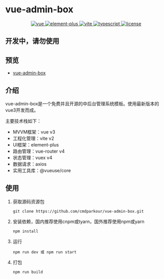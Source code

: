 # vue-admin-box
<p align="center">
    <a href="https://github.com/vuejs/vue-next">
        <img src="https://img.shields.io/badge/vue3-3.0.5-brightgreen.svg" alt="vue">
    </a>
    <a href="https://github.com/element-plus/element-plus">
        <img src="https://img.shields.io/badge/elementPlus-1.0.2beta.42-brightgreen.svg" alt="element-plus">
    </a>
    <a href="https://github.com/vitejs/vite">
        <img src="https://img.shields.io/badge/vite-2.2.3-brightgreen.svg" alt="vite">
    </a>
    <a href="https://github.com/microsoft/TypeScript">
        <img src="https://img.shields.io/badge/typescript-4.1.3-brightgreen.svg" alt="typescript">
    </a>
    <a href="https://github.com/hsiangleev/element-plus-admin/blob/master/LICENSE">
        <img src="https://img.shields.io/github/license/mashape/apistatus.svg" alt="license">
    </a>
</p>

## 开发中，请勿使用

## 预览

- [vue-admin-box](http://vue-admin-box.51weblove.com)


## 介绍
vue-admin-box是一个免费并且开源的中后台管理系统模板。使用最新版本的vue3开发而成。

主要技术栈如下：

- MVVM框架：vue v3
- 工程化管理：vite v2
- UI框架：element-plus
- 路由管理：vue-router v4
- 状态管理：vuex v4
- 数据请求：axios
- 实用工具库：@vueuse/core

## 使用

1. 获取源码资源包

   ```
   git clone https://github.com/cmdparkour/vue-admin-box.git
   ```

   

2. 安装依赖，国内推荐使用cnpm或tyarn，国外推荐使用npm或yarn

   ```
   npm install
   ```

   

3. 运行

   ```
   npm run dev 或 npm run start
   ```

   

4. 打包

   ```
   npm run build
   ```

   

